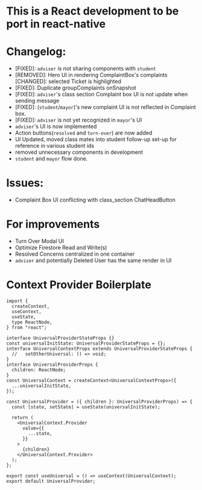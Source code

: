 # This is a React development to be port in react-native

# Changelog:

- [FIXED]: `adviser` is not sharing components with `student`
- [REMOVED]: Hero UI in rendering ComplaintBox's complaints [CHANGED]: selected Ticket is highlighted
- [FIXED]: Duplicate groupComplaints onSnapshot
- [FIXED]: `adviser`'s class section Complaint box UI is not update when sending message
- [FIXED]: (`student`/`mayor`)'s new complaint UI is not reflected in Complaint box.
- [FIXED]: `adviser` is not yet recognized in `mayor`'s UI
- `adviser`'s UI is now implemented
- Action buttons(`resolved` and `turn-over`) are now added
- UI Updated, moved class mates into student follow-up set-up for reference in various student ids
- removed unnecessary components in development
- `student` and `mayor` flow done.

# Issues:

- Complaint Box UI conflicting with class_section ChatHeadButton

# For improvements

- Turn Over Modal UI
- Optimize Firestore Read and Write(s)
- Resolved Concerns centralized in one container
- `adviser` and potentially Deleted User has the same render in UI

# Context Provider Boilerplate

```
import {
  createContext,
  useContext,
  useState,
  type ReactNode,
} from "react";

interface UniversalProviderStateProps {}
const universalInitState: UniversalProviderStateProps = {};
interface UniversalContextProps extends UniversalProviderStateProps {
  //   setOtherUniversal: () => void;
}
interface UniversalProviderProps {
  children: ReactNode;
}
const UniversalContext = createContext<UniversalContextProps>({
  ...universalInitState,
});

const UniversalProvider = ({ children }: UniversalProviderProps) => {
  const [state, setState] = useState(universalInitState);

  return (
    <UniversalContext.Provider
      value={{
        ...state,
      }}
    >
      {children}
    </UniversalContext.Provider>
  );
};

export const useUniversal = () => useContext(UniversalContext);
export default UniversalProvider;
```
